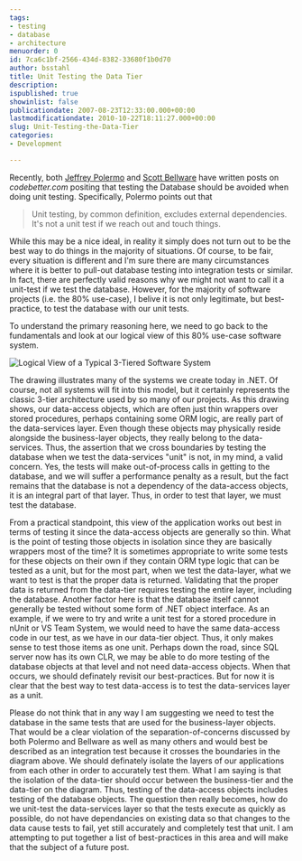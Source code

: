 ```yaml
---
tags:
- testing
- database
- architecture
menuorder: 0
id: 7ca6c1bf-2566-434d-8382-33680f1b0d70
author: bsstahl
title: Unit Testing the Data Tier
description: 
ispublished: true
showinlist: false
publicationdate: 2007-08-23T12:33:00.000+00:00
lastmodificationdate: 2010-10-22T18:11:27.000+00:00
slug: Unit-Testing-the-Data-Tier
categories:
- Development

---
```

Recently, both [Jeffrey Polermo](https://web.archive.org/web/20130906034419/http://codebetter.com/jefferypalermo/2007/06/29/levels-of-automated-testing-within-a-single-application/) and [Scott Bellware](https://web.archive.org/web/20130906034419/http://codebetter.com/jefferypalermo/2007/06/29/levels-of-automated-testing-within-a-single-application/) have written posts on *codebetter.com* positing that testing the Database should be avoided when doing unit testing. Specifically, Polermo points out that

> Unit testing, by common definition, excludes external dependencies. It's not a unit test if we reach out and touch things.

While this may be a nice ideal, in reality it simply does not turn out to be the best way to do things in the majority of situations. Of course, to be fair, every situation is different and I'm sure there are many circumstances where it is better to pull-out database testing into integration tests or similar. In fact, there are perfectly valid reasons why we might not want to call it a unit-test if we test the database. However, for the majority of software projects (i.e. the 80% use-case), I belive it is not only legitimate, but best-practice, to test the database with our unit tests.

To understand the primary reasoning here, we need to go back to the fundamentals and look at our logical view of this 80% use-case software system.

![Logical View of a Typical 3-Tiered Software System]({PathToRoot}/Images/SoftwareSystemLogicalView_small.png)

The drawing illustrates many of the systems we create today in .NET. Of course, not all systems will fit into this model, but it certainly represents the classic 3-tier architecture used by so many of our projects. As this drawing shows, our data-access objects, which are often just thin wrappers over stored procedures, perhaps containing some ORM logic, are really part of the data-services layer. Even though these objects may physically reside alongside the business-layer objects, they really belong to the data-services. Thus, the assertion that we cross boundaries by testing the database when we test the data-services "unit" is not, in my mind, a valid concern. Yes, the tests will make out-of-process calls in getting to the database, and we will suffer a performance penalty as a result, but the fact remains that the database is not a dependency of the data-access objects, it is an integral part of that layer. Thus, in order to test that layer, we must test the database.

From a practical standpoint, this view of the application works out best in terms of testing it since the data-access objects are generally so thin. What is the point of testing those objects in isolation since they are basically wrappers most of the time? It is sometimes appropriate to write some tests for these objects on their own if they contain ORM type logic that can be tested as a unit, but for the most part, when we test the data-layer, what we want to test is that the proper data is returned. Validating that the proper data is returned from the data-tier requires testing the entire layer, including the database. Another factor here is that the database itself cannot generally be tested without some form of .NET object interface. As an example, if we were to try and write a unit test for a stored procedure in nUnit or VS Team System, we would need to have the same data-access code in our test, as we have in our data-tier object. Thus, it only makes sense to test those items as one unit. Perhaps down the road, since SQL server now has its own CLR, we may be able to do more testing of the database objects at that level and not need data-access objects. When that occurs, we should definately revisit our best-practices. But for now it is clear that the best way to test data-access is to test the data-services layer as a unit.

Please do not think that in any way I am suggesting we need to test the database in the same tests that are used for the business-layer objects. That would be a clear violation of the separation-of-concerns discussed by both Polermo and Bellware as well as many others and would best be described as an integration test because it crosses the boundaries in the diagram above. We should definately isolate the layers of our applications from each other in order to accurately test them. What I am saying is that the isolation of the data-tier should occur between the business-tier and the data-tier on the diagram. Thus, testing of the data-access objects includes testing of the database objects. The question then really becomes, how do we unit-test the data-services layer so that the tests execute as quickly as possible, do not have dependancies on existing data so that changes to the data cause tests to fail, yet still accurately and completely test that unit. I am attempting to put together a list of best-practices in this area and will make that the subject of a future post.